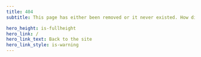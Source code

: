 ```yaml
---
title: 404
subtitle: This page has either been removed or it never existed. How did you end up here?

hero_height: is-fullheight
hero_link: /
hero_link_text: Back to the site
hero_link_style: is-warning
---
```

